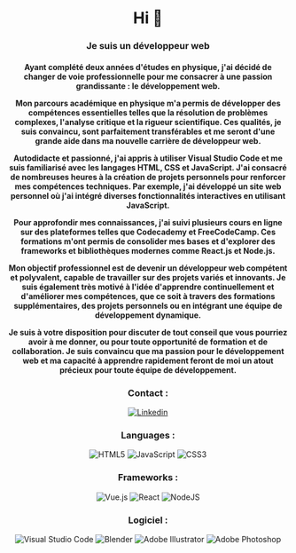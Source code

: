 <h1 align="center">Hi 👋</h1>

<h3 align="center">Je suis un développeur web</h3>
<h4 align="center"> Ayant complété deux années d'études en physique, j'ai décidé de changer de voie professionnelle pour me consacrer à une passion grandissante : le développement web.</br>

Mon parcours académique en physique m'a permis de développer des compétences essentielles telles que la résolution de problèmes complexes, l'analyse critique et la rigueur scientifique. Ces qualités, je suis convaincu, sont parfaitement transférables et me seront d'une grande aide dans ma nouvelle carrière de développeur web.

Autodidacte et passionné, j'ai appris à utiliser Visual Studio Code et me suis familiarisé avec les langages HTML, CSS et JavaScript. J'ai consacré de nombreuses heures à la création de projets personnels pour renforcer mes compétences techniques. Par exemple, j'ai développé un site web personnel où j'ai intégré diverses fonctionnalités interactives en utilisant JavaScript.

Pour approfondir mes connaissances, j'ai suivi plusieurs cours en ligne sur des plateformes telles que Codecademy et FreeCodeCamp. Ces formations m'ont permis de consolider mes bases et d'explorer des frameworks et bibliothèques modernes comme React.js et Node.js.

Mon objectif professionnel est de devenir un développeur web compétent et polyvalent, capable de travailler sur des projets variés et innovants. Je suis également très motivé à l'idée d'apprendre continuellement et d'améliorer mes compétences, que ce soit à travers des formations supplémentaires, des projets personnels ou en intégrant une équipe de développement dynamique.

Je suis à votre disposition pour discuter de tout conseil que vous pourriez avoir à me donner, ou pour toute opportunité de formation et de collaboration. Je suis convaincu que ma passion pour le développement web et ma capacité à apprendre rapidement feront de moi un atout précieux pour toute équipe de développement.
</h4>

<div align="center">

### Contact :

[![Linkedin](https://img.shields.io/badge/-LinkedIn-blue?style=for-the-badge&logo=Linkedin&logoColor=white)](https://www.linkedin.com/in/samy-meddad/)

### Languages :

![HTML5](https://img.shields.io/badge/html5-%23E34F26.svg?style=for-the-badge&logo=html5&logoColor=white)
![JavaScript](https://img.shields.io/badge/javascript-%23323330.svg?style=for-the-badge&logo=javascript&logoColor=%23F7DF1E)
![CSS3](https://img.shields.io/badge/css3-%231572B6.svg?style=for-the-badge&logo=css3&logoColor=white)

### Frameworks :

![Vue.js](https://img.shields.io/badge/vuejs-%2335495e.svg?style=for-the-badge&logo=vuedotjs&logoColor=%234FC08D)
![React](https://img.shields.io/badge/react-%2320232a.svg?style=for-the-badge&logo=react&logoColor=%2361DAFB)
![NodeJS](https://img.shields.io/badge/node.js-6DA55F?style=for-the-badge&logo=node.js&logoColor=white)

### Logiciel :

![Visual Studio Code](https://img.shields.io/badge/Visual%20Studio%20Code-0078d7.svg?style=for-the-badge&logo=visual-studio-code&logoColor=white)
![Blender](https://img.shields.io/badge/blender-%23F5792A.svg?style=for-the-badge&logo=blender&logoColor=white)
![Adobe Illustrator](https://img.shields.io/badge/adobe%20illustrator-%23FF9A00.svg?style=for-the-badge&logo=adobe%20illustrator&logoColor=white)
![Adobe Photoshop](https://img.shields.io/badge/adobe%20photoshop-%2331A8FF.svg?style=for-the-badge&logo=adobe%20photoshop&logoColor=white)

</div>
